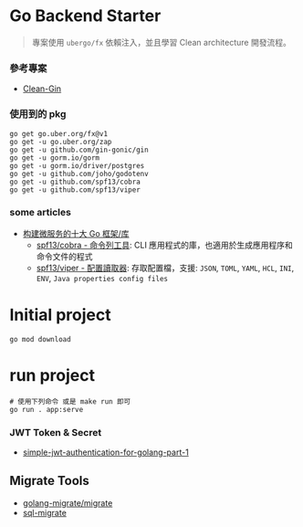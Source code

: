 # Go Backend Starter

> 專案使用 `ubergo/fx` 依賴注入，並且學習 Clean architecture 開發流程。

### 參考專案
- [Clean-Gin](https://github.com/dipeshdulal/clean-gin/tree/master)

### 使用到的 pkg
```shell
go get go.uber.org/fx@v1
go get -u go.uber.org/zap
go get -u github.com/gin-gonic/gin
go get -u gorm.io/gorm
go get -u gorm.io/driver/postgres
go get -u github.com/joho/godotenv
go get -u github.com/spf13/cobra
go get -u github.com/spf13/viper
```

### some articles
- [构建微服务的十大 Go 框架/库](https://server.51cto.com/article/648455.html)
    - [spf13/cobra - 命令列工具](https://github.com/spf13/cobra): CLI 應用程式的庫，也適用於生成應用程序和命令文件的程式
    - [spf13/viper - 配置讀取器](https://github.com/spf13/viper): 存取配置檔，支援: `JSON`, `TOML`, `YAML`, `HCL`, `INI`, `ENV`, `Java properties config files`

# Initial project
```shell
go mod download
```

# run project
```shell
# 使用下列命令 或是 make run 即可
go run . app:serve
```


### JWT Token & Secret
- [simple-jwt-authentication-for-golang-part-1](https://medium.com/@stle/simple-jwt-authentication-for-golang-part-1-6f314b456aa)

## Migrate Tools
- [golang-migrate/migrate](https://github.com/golang-migrate/migrate)
- [sql-migrate](https://github.com/rubenv/sql-migrate)
